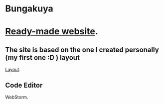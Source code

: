 # Bungakuya

# [Ready-made website](https://arisha260.github.io/Bungakuya/).

## The site is based on the one I created personally (my first one :D ) layout

[Layout](https://www.figma.com/design/Y6F0nFhVQf9q95bN4psIIk/%D0%91%D0%B0%D0%BD%D0%B3%D0%B0%D0%BA%D1%83%D1%8F?node-id=7-592&t=5gSqDvOMfwElERSk-0).

## Code Editor

WebStorm.
